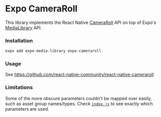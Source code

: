 # Expo CameraRoll

This library implements the React Native [CameraRoll](https://github.com/react-native-community/react-native-cameraroll) API on top of Expo's [MediaLibrary](https://docs.expo.io/versions/latest/sdk/media-library/) API.

### Installation

```bash
expo add expo-media-library expo-cameraroll
```

### Usage

See https://github.com/react-native-community/react-native-cameraroll

### Limitations

Some of the more obscure parameters couldn't be mapped over easily, such as asset group names/types. Check [`index.js`](index.js) to see exactly which parameters are used.